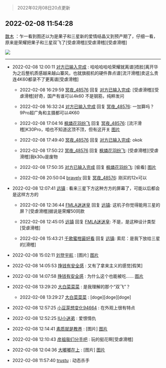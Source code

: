 > 2022年02月08日20点更新
<link rel="stylesheet" href="https://cdn.jsdelivr.net/gh/taotie6/sampleJSON@main/css/photo_show.css">
<meta name="referrer" content="no-referrer" />


 ## 2022-02-08 11:54:28 

 [㪚木](https://www.coolapk.com/feed/33386764?shareKey=NmY5M2U3YzZjY2E5NjIwMWVhY2U~) ：乍一看到图还以为是果子和三星新的爱情结晶又到预产期了，仔细一看，原来是荣耀把果子和三星双飞了[受虐滑稽][受虐滑稽][受虐滑稽] 

<div class="album">
<img class="img-item" src="http://image.coolapk.com/feed/2019/0515/09/1081091_3748_1897@180x122.gif" />
</div>

 ------- 

- 2022-02-08 12:00:11 [对方已输入完成](uid=2782525) : 哈哈哈哈哈荣耀就离谱[捂脸]离开华为之后整机质感越来越山寨风，也就旗舰机的硬件靠点谱[流汗滑稽]卖这么贵连4K60都录不了更离谱[受虐滑稽] 

    - 2022-02-08 16:29:59 [冥夜_48576](uid=2739572) 回复 [对方已输入完成](uid=2782525): [受虐滑稽][受虐滑稽]好奇，国产有谁可以4k60
不是钢筋，纯粹发问 

    - 2022-02-08 16:32:24 [对方已输入完成](uid=2782525) 回复 [冥夜_48576](uid=2739572): 一加算吗？9Pro超广角和主摄都可以4K60 

    - 2022-02-08 17:04:16 [枫燐花羽纷飞](uid=3295709) 回复 [冥夜_48576](uid=2739572): [流汗滑稽]K30Pro，咱也不知道这顶不顶，但有这开关 [图片](http://image.coolapk.com/feed/2022/0208/17/3295709_77242b60_1054_3269_303@1080x1090.jpeg)

    - 2022-02-08 17:49:40 [冥夜_48576](uid=2739572) 回复 [对方已输入完成](uid=2782525): okok 

    - 2022-02-08 17:50:22 [冥夜_48576](uid=2739572) 回复 [枫燐花羽纷飞](uid=3295709): [受虐滑稽][受虐滑稽]我k30u是废物 

    - 2022-02-08 17:50:35 [对方已输入完成](uid=2782525) 回复 [枫燐花羽纷飞](uid=3295709): [偷看] [图片](http://image.coolapk.com/feed/2022/0208/17/2782525_3bed0050_3835_1966_738@1440x1579.jpeg)

    - 2022-02-08 20:50:04 [bravely](uid=624264) 回复 [冥夜_48576](uid=2739572): 刚买的12x可以 

- 2022-02-08 12:07:41 [远镇](uid=1471248) : 看来三星下方这种方方的屏幕了，可能以后都会是这样方方的 

    - 2022-02-08 12:36:44 [FMLA迷迷皇](uid=2774036) 回复 [远镇](uid=1471248): 这机子你觉得能用三星的屏？[受虐滑稽]据说是荣耀50同款 

    - 2022-02-08 12:45:05 [远镇](uid=1471248) 回复 [FMLA迷迷皇](uid=2774036): 不是，是这种设计类型[受虐滑稽] 

    - 2022-02-08 15:43:21 [千歌蜜柑最好看](uid=1256624) 回复 [远镇](uid=1471248): 索尼：是我下放给三星的[滑稽] 

- 2022-02-08 15:02:11 [刘登宇航](uid=571170) : [图片] [图片](http://image.coolapk.com/feed/2021/1116/11/1377498_d8d55d59_4330_8535@209x207.gif)

- 2022-02-08 14:05:53 [挣钱有安全感](uid=1355663) : 又有了拿来主义的感觉[假笑] 

- 2022-02-08 14:07:58 [挣钱有安全感](uid=1355663) : 为什么这个也能被吃…… [图片](http://image.coolapk.com/feed/2022/0208/14/1355663_0477_2086_948@828x1792.jpg)

- 2022-02-08 13:29:20 [大白菜菜菜](uid=2081020) : 是我理解的那个“双飞”？ 

    - 2022-02-08 13:29:27 [大白菜菜菜](uid=2081020) : [doge][doge][doge] 

- 2022-02-08 12:57:25 [小豆芽想变化94664](uid=5184191) : 在外观上很有特点 

- 2022-02-08 12:52:25 [IU小迷弟](uid=2571083) : 爱恨情仇 

- 2022-02-08 12:14:41 [素质就是教养](uid=2192928) : [图片] [图片](http://image.coolapk.com/feed/2022/0208/12/2192928_a24c339a_3680_6473_558@1080x1865.jpeg)

- 2022-02-08 12:10:43 [彦祖我们分手吧](uid=3123598) : 玩的挺花啊[受虐滑稽] 

- 2022-02-08 12:04:36 [大嘟嘟在上](uid=4316956) : [图片] [图片](http://image.coolapk.com/feed/2021/1223/11/482381_73d61f92_9460_53_829@960x1196.jpeg)

- 2022-02-08 11:57:40 [trustu](uid=819019) : 动态杀手 

